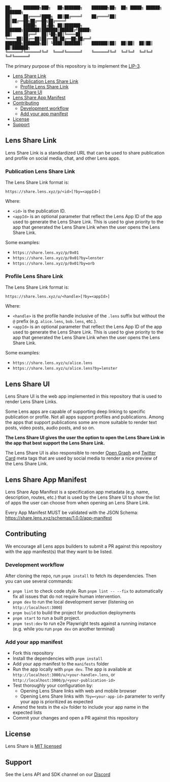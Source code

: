 ```

██╗     ███████╗███╗   ██╗███████╗    ███████╗██╗  ██╗ █████╗ ██████╗ ███████╗
██║     ██╔════╝████╗  ██║██╔════╝    ██╔════╝██║  ██║██╔══██╗██╔══██╗██╔════╝
██║     █████╗  ██╔██╗ ██║███████╗    ███████╗███████║███████║██████╔╝█████╗
██║     ██╔══╝  ██║╚██╗██║╚════██║    ╚════██║██╔══██║██╔══██║██╔══██╗██╔══╝
███████╗███████╗██║ ╚████║███████║    ███████║██║  ██║██║  ██║██║  ██║███████╗
╚══════╝╚══════╝╚═╝  ╚═══╝╚══════╝    ╚══════╝╚═╝  ╚═╝╚═╝  ╚═╝╚═╝  ╚═╝╚══════╝

```

The primary purpose of this repository is to implement the [LIP-3](https://github.com/lens-protocol/LIPs/pull/6).

- [Lens Share Link](#lens-share-link)
  - [Publication Lens Share Link](#publication-lens-share-link)
  - [Profile Lens Share Link](#profile-lens-share-link)
- [Lens Share UI](#lens-share-ui)
- [Lens Share App Manifest](#lens-share-app-manifest)
- [Contributing](#contributing)
  - [Development workflow](#development-workflow)
  - [Add your app manifest](#add-your-app-manifest)
- [License](#license)
- [Support](#support)

## Lens Share Link

Lens Share Link is a standardized URL that can be used to share publication and profile on social media, chat, and other Lens apps.

### Publication Lens Share Link

The Lens Share Link format is:

```
https://share.lens.xyz/p/<id>[?by=<appId>]

```

Where:

- `<id>` is the publication ID.
- `<appId>` is an optional parameter that reflect the Lens App ID of the app used to generate the Lens Share Link. This is used to give priority to the app that generated the Lens Share Link when the user opens the Lens Share Link.

Some examples:

- `https://share.lens.xyz/p/0x01`
- `https://share.lens.xyz/p/0x01?by=lenster`
- `https://share.lens.xyz/p/0x01?by=orb`

### Profile Lens Share Link

The Lens Share Link format is:

```
https://share.lens.xyz/u/<handle>[?by=<appId>]
```

Where:

- `<handle>` is the profile handle inclusive of the `.lens` suffix but without the `@` prefix (e.g. `alice.lens`, `bob.lens`, etc.).
- `<appId>` is an optional parameter that reflect the Lens App ID of the app used to generate the Lens Share Link. This is used to give priority to the app that generated the Lens Share Link when the user opens the Lens Share Link.

Some examples:

- `https://share.lens.xyz/u/alice.lens`
- `https://share.lens.xyz/u/alice.lens?by=lenster`

## Lens Share UI

Lens Share UI is the web app implemented in this repository that is used to render Lens Share Links.

Some Lens apps are capable of supporting deep linking to specific publication or profile. Not all apps support profiles and publications. Among the apps that support publications some are more suitable to render text posts, video posts, audio posts, and so on.

**The Lens Share UI gives the user the option to open the Lens Share Link in the app that best support the Lens Share Link.**

The Lens Share UI is also responsible to render [Open Graph](https://ogp.me/) and [Twitter Card](https://developer.twitter.com/en/docs/twitter-for-websites/cards/overview/markup) meta tags that are used by social media to render a nice preview of the Lens Share Link.

## Lens Share App Manifest

Lens Share App Manifest is a specification app metadata (e.g. name, description, routes, etc.) that is used by the Lens Share UI to show the list of apps the user can choose from when opening an Lens Share Link.

Every App Manifest MUST be validated with the JSON Schema: https://share.lens.xyz/schemas/1.0.0/app-manifest

## Contributing

We encourage all Lens apps builders to submit a PR against this repository with the app manifest(s) that they want to be listed.

### Development workflow

After cloning the repo, run `pnpm install` to fetch its dependencies. Then you can use several commands:

- `pnpm lint` to check code style. Run `pnpm lint -- --fix` to automatically fix all issues that do not require human intervention.
- `pnpm dev` to run the local development server (listening on `http://localhost:3000`)
- `pnpm build` to build the project for production deployments
- `pnpm start` to run a built project.
- `pnpm test:dev` to run e2e Playwright tests against a running instance (e.g. while you run `pnpm dev` on another terminal)

### Add your app manifest

- Fork this repository
- Install the dependencies with `pnpm install`
- Add your app manifest to the `manifests` folder
- Run the app locally with `pnpm dev`. The app is available at `http://localhost:3000/u/<your-handle>.lens`, or `http://localhost:3000/p/<your-publication-id>`
- Test thoroughly your configuration by:
  - Opening Lens Share links with web and mobile browser
  - Opening Lens Share links with `?by=<your-app-id>` parameter to verify your app is prioritized as expected
- Amend the tests in the `e2e` folder to include your app name in the expected lists
- Commit your changes and open a PR against this repository

## License

Lens Share is [MIT licensed](./LICENSE)

## Support

See the Lens API and SDK channel on our [Discord](https://discord.gg/lensprotocol)

